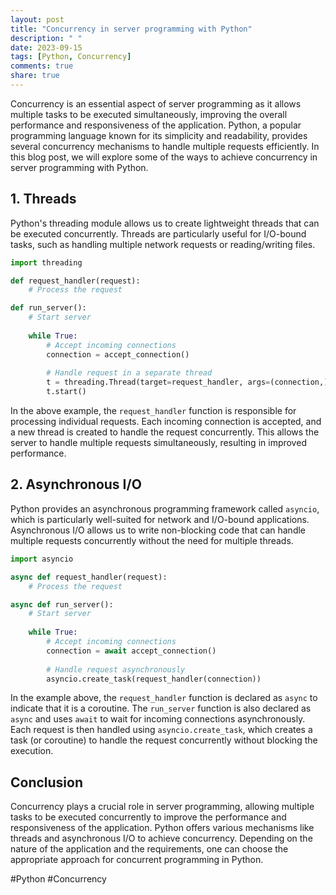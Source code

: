 ```yaml
---
layout: post
title: "Concurrency in server programming with Python"
description: " "
date: 2023-09-15
tags: [Python, Concurrency]
comments: true
share: true
---
```


Concurrency is an essential aspect of server programming as it allows multiple tasks to be executed simultaneously, improving the overall performance and responsiveness of the application. Python, a popular programming language known for its simplicity and readability, provides several concurrency mechanisms to handle multiple requests efficiently. In this blog post, we will explore some of the ways to achieve concurrency in server programming with Python.

## 1. Threads

Python's threading module allows us to create lightweight threads that can be executed concurrently. Threads are particularly useful for I/O-bound tasks, such as handling multiple network requests or reading/writing files. 

```python
import threading

def request_handler(request):
    # Process the request

def run_server():
    # Start server
    
    while True:
        # Accept incoming connections
        connection = accept_connection()
        
        # Handle request in a separate thread
        t = threading.Thread(target=request_handler, args=(connection,))
        t.start()
```

In the above example, the `request_handler` function is responsible for processing individual requests. Each incoming connection is accepted, and a new thread is created to handle the request concurrently. This allows the server to handle multiple requests simultaneously, resulting in improved performance.

## 2. Asynchronous I/O

Python provides an asynchronous programming framework called `asyncio`, which is particularly well-suited for network and I/O-bound applications. Asynchronous I/O allows us to write non-blocking code that can handle multiple requests concurrently without the need for multiple threads.

```python
import asyncio

async def request_handler(request):
    # Process the request

async def run_server():
    # Start server
    
    while True:
        # Accept incoming connections
        connection = await accept_connection()
        
        # Handle request asynchronously
        asyncio.create_task(request_handler(connection))
```

In the example above, the `request_handler` function is declared as `async` to indicate that it is a coroutine. The `run_server` function is also declared as `async` and uses `await` to wait for incoming connections asynchronously. Each request is then handled using `asyncio.create_task`, which creates a task (or coroutine) to handle the request concurrently without blocking the execution.

## Conclusion

Concurrency plays a crucial role in server programming, allowing multiple tasks to be executed concurrently to improve the performance and responsiveness of the application. Python offers various mechanisms like threads and asynchronous I/O to achieve concurrency. Depending on the nature of the application and the requirements, one can choose the appropriate approach for concurrent programming in Python.

#Python #Concurrency